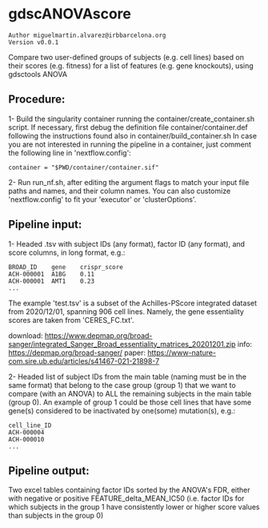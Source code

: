 # gdscANOVAscore
    Author miguelmartin.alvarez@irbbarcelona.org
    Version v0.0.1

Compare two user-defined groups of subjects (e.g. cell lines) based on their scores (e.g. fitness) for a list of features (e.g. gene knockouts), using gdsctools ANOVA



Procedure:
---------
1- Build the singularity container running the container/create_container.sh script. If necessary, first debug the definition file container/container.def following the instructions found also in container/build_container.sh
In case you are not interested in running the pipeline in a container, just comment the following line in 'nextflow.config':

	container = "$PWD/container/container.sif"

2- Run run_nf.sh, after editing the argument flags to match your input file paths and names, and their column names. You can also customize 'nextflow.config' to fit your 'executor' or 'clusterOptions'.



Pipeline input:
--------------
1- Headed .tsv with subject IDs (any format), factor ID (any format), and score columns, in long format, e.g.:

	BROAD_ID	gene	crispr_score
	ACH-000001	A1BG	0.11
	ACH-000001	AMT1	0.23
	...

The example 'test.tsv' is a subset of the Achilles-PScore integrated dataset from 2020/12/01, spanning 906 cell lines.
Namely, the gene essentiality scores are taken from 'CERES_FC.txt'.

download:	https://www.depmap.org/broad-sanger/integrated_Sanger_Broad_essentiality_matrices_20201201.zip
info: 		https://depmap.org/broad-sanger/
paper:		https://www-nature-com.sire.ub.edu/articles/s41467-021-21898-7


2- Headed list of subject IDs from the main table (naming must be in the same format) that belong to the case group (group 1) that we want to compare (with an ANOVA) to ALL the remaining subjects in the main table (group 0). An example of group 1 could be those cell lines that have some gene(s) considered to be inactivated by one(some) mutation(s), e.g.:

	cell_line_ID
	ACH-000004
	ACH-000010
	...



Pipeline output:
---------------
Two excel tables containing factor IDs sorted by the ANOVA's FDR, either with negative or positive FEATURE_delta_MEAN_IC50 (i.e. factor IDs for which subjects in the group 1 have consistently lower or higher score values than subjects in the group 0)
